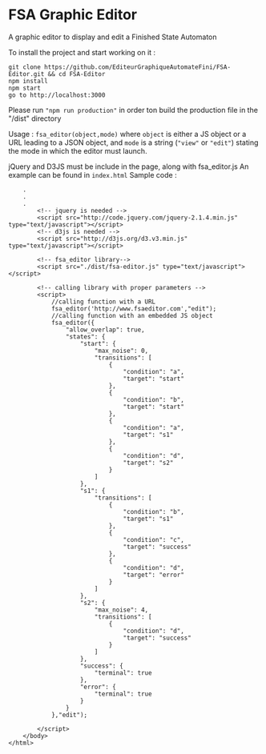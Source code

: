 # FSA Graphic Editor

A graphic editor to display and edit a Finished State Automaton

To install the project and start working on it :

```
git clone https://github.com/EditeurGraphiqueAutomateFini/FSA-Editor.git && cd FSA-Editor
npm install
npm start
go to http://localhost:3000
```

Please run ```"npm run production"``` in order ton build the production file in the "/dist" directory

Usage : ```fsa_editor(object,mode)``` where ```object``` is either a JS object or a URL leading to a JSON object, and ```mode``` is a string (```"view"``` or ```"edit"```) stating the mode in which the editor must launch.

jQuery and D3JS must be include in the page, along with fsa_editor.js
An example can be found in ```index.html```
Sample code :
```
    .
    .
    .
        <!-- jquery is needed -->
        <script src="http://code.jquery.com/jquery-2.1.4.min.js" type="text/javascript"></script>
        <!-- d3js is needed -->
        <script src="http://d3js.org/d3.v3.min.js" type="text/javascript"></script>

        <!-- fsa_editor library-->
        <script src="./dist/fsa-editor.js" type="text/javascript"></script>

        <!-- calling library with proper parameters -->
        <script>
            //calling function with a URL
            fsa_editor('http://www.fsaeditor.com',"edit");
            //calling function with an embedded JS object
            fsa_editor({
                "allow_overlap": true,
                "states": {
                    "start": {
                        "max_noise": 0,
                        "transitions": [
                            {
                                "condition": "a",
                                "target": "start"
                            },
                            {
                                "condition": "b",
                                "target": "start"
                            },
                            {
                                "condition": "a",
                                "target": "s1"
                            },
                            {
                                "condition": "d",
                                "target": "s2"
                            }
                        ]
                    },
                    "s1": {
                        "transitions": [
                            {
                                "condition": "b",
                                "target": "s1"
                            },
                            {
                                "condition": "c",
                                "target": "success"
                            },
                            {
                                "condition": "d",
                                "target": "error"
                            }
                        ]
                    },
                    "s2": {
                        "max_noise": 4,
                        "transitions": [
                            {
                                "condition": "d",
                                "target": "success"
                            }
                        ]
                    },
                    "success": {
                        "terminal": true
                    },
                    "error": {
                        "terminal": true
                    }
                }
            },"edit");

        </script>
    </body>
</html>
```
